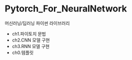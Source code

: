 # Pytorch_For_NeuralNetwork

머신러닝/딥러닝 파이썬 라이브러리
- ch1.파이토치 문법 
- ch2.CNN 모델 구현
- ch3.RNN 모델 구현
- ch0.템플릿
